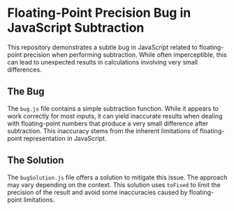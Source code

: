 # Floating-Point Precision Bug in JavaScript Subtraction

This repository demonstrates a subtle bug in JavaScript related to floating-point precision when performing subtraction.  While often imperceptible, this can lead to unexpected results in calculations involving very small differences.

## The Bug

The `bug.js` file contains a simple subtraction function.  While it appears to work correctly for most inputs, it can yield inaccurate results when dealing with floating-point numbers that produce a very small difference after subtraction.  This inaccuracy stems from the inherent limitations of floating-point representation in JavaScript.

## The Solution

The `bugSolution.js` file offers a solution to mitigate this issue.  The approach may vary depending on the context.  This solution uses `toFixed` to limit the precision of the result and avoid some inaccuracies caused by floating-point limitations.